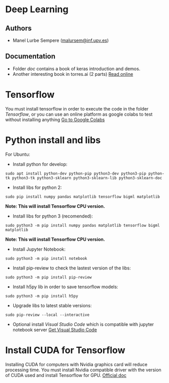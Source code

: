# Deep Learning

## Authors

* Manel Lurbe Sempere (malursem@inf.upv.es)

## Documentation

- Folder *doc* contains a book of keras introduction and demos.
- Another interesting book in torres.ai (2 parts) [Read online](https://torres.ai/deep-learning-inteligencia-artificial-keras)

# Tensorflow

You must install tensorflow in order to execute the code in the folder *Tensorflow*, or you can use an online platform as google colabs to test without installing anything [Go to Google Colabs](https://colab.research.google.com)

# Python install and libs

For Ubuntu:

- Install python for develop:

```sudo apt install python-dev python-pip python3-dev python3-pip python-tk python3-tk python3-sklearn python3-sklearn-lib python3-sklearn-doc```

- Install libs for python 2:

```sudo pip install numpy pandas matplotlib tensorflow bigml matplotlib```

**Note: This will install Tensorflow CPU version.**

- Install libs for python 3 (recomended):

```sudo python3 -m pip install numpy pandas matplotlib tensorflow bigml matplotlib```

**Note: This will install Tensorflow CPU version.**

- Install Jupyter Notebook:

```sudo python3 -m pip install notebook```

- Install pip-review to check the lastest version of the libs:

```sudo python3 -m pip install pip-review```

- Install h5py lib in order to save tensorflow models:

```sudo python3 -m pip install h5py```

- Upgrade libs to latest stable versions:

```sudo pip-review --local --interactive```

- Optional install *Visual Studio Code* which is compatible with jupyter notebook server [Get Visual Studio Code](https://code.visualstudio.com/download)

# Install CUDA for Tensorflow

Installing CUDA for computers with Nvidia graphics card will reduce processing time.
You must install Nvidia compatible driver with the version of CUDA used and install Tensorflow for GPU. [Official doc](https://www.tensorflow.org/install/gpu)

